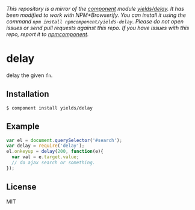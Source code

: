 *This repository is a mirror of the [component](http://component.io) module [yields/delay](http://github.com/yields/delay). It has been modified to work with NPM+Browserify. You can install it using the command `npm install npmcomponent/yields-delay`. Please do not open issues or send pull requests against this repo. If you have issues with this repo, report it to [npmcomponent](https://github.com/airportyh/npmcomponent).*

# delay

  delay the given `fn`.

## Installation

    $ component install yields/delay

## Example

```js
var el = document.querySelector('#search');
var delay = require('delay');
el.onkeyup = delay(200, function(e){
  var val = e.target.value;
  // do ajax search or something.
});
```

## License

  MIT

